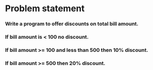 # Problem statement

### Write a program to offer discounts on total bill amount.
### If bill amount is < 100 no discount.
### If bill amount >= 100 and less than 500 then 10% discount.
### If bill amount >= 500 then 20% discount.
